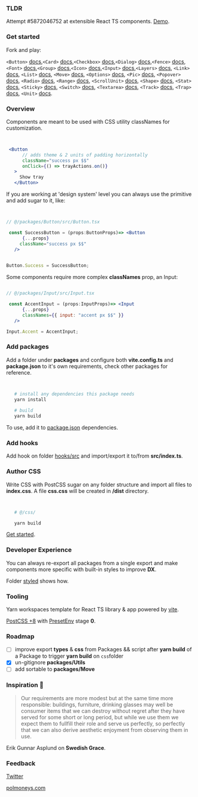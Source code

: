 ### TLDR

Attempt #5872046752 at extensible React TS components. [Demo](https://polmoneys.github.io/boost/). 

### Get started 

Fork and play:

```<Button>``` [docs](https://github.com/polmoneys/boost/tree/master/packages/Button/get-started.md),```<Card>``` [docs](https://github.com/polmoneys/boost/tree/master/packages/Card/get-started.md),```<Checkbox>``` [docs](https://github.com/polmoneys/boost/tree/master/packages/Checkbox/get-started.md),```<Dialog>``` [docs](https://github.com/polmoneys/boost/tree/master/packages/Dialog/get-started.md),```<Fence>``` [docs](https://github.com/polmoneys/boost/tree/master/packages/Fence/get-started.md),```<Font>``` [docs](https://github.com/polmoneys/boost/tree/master/packages/Font/get-started.md),```<Group>``` [docs](https://github.com/polmoneys/boost/tree/master/packages/Group/get-started.md),```<Icon>``` [docs](https://github.com/polmoneys/boost/tree/master/packages/Icon/get-started.md),```<Input>``` [docs](https://github.com/polmoneys/boost/tree/master/packages/Input/get-started.md),```<Layers>``` [docs](https://github.com/polmoneys/boost/tree/master/packages/Layers/get-started.md), ```<Link>``` [docs](https://github.com/polmoneys/boost/tree/master/packages/Link/get-started.md), ```<List>``` [docs](https://github.com/polmoneys/boost/tree/master/packages/List/get-started.md), ```<Move>``` [docs](https://github.com/polmoneys/boost/tree/master/packages/Move/get-started.md), ```<Options>``` [docs](https://github.com/polmoneys/boost/tree/master/packages/Options/get-started.md), ```<Pic>``` [docs](https://github.com/polmoneys/boost/tree/master/packages/Pic/get-started.md), ```<Popover>``` [docs](https://github.com/polmoneys/boost/tree/master/packages/Popover/get-started.md), ```<Radio>``` [docs](https://github.com/polmoneys/boost/tree/master/packages/Radio/get-started.md), ```<Range>``` [docs](https://github.com/polmoneys/boost/tree/master/packages/Range/get-started.md), ```<ScrollUnit>``` [docs](https://github.com/polmoneys/boost/tree/master/packages/ScrollUnit/get-started.md), ```<Shape>``` [docs](https://github.com/polmoneys/boost/tree/master/packages/Shape/get-started.md), ```<Stat>``` [docs](https://github.com/polmoneys/boost/tree/master/packages/Stat/get-started.md), ```<Sticky>``` [docs](https://github.com/polmoneys/boost/tree/master/packages/Sticky/get-started.md), ```<Switch>``` [docs](https://github.com/polmoneys/boost/tree/master/packages/Switch/get-started.md), ```<Textarea>``` [docs](https://github.com/polmoneys/boost/tree/master/packages/Textarea/get-started.md), ```<Track>``` [docs](https://github.com/polmoneys/boost/tree/master/packages/Track/get-started.md), ```<Trap>``` [docs](https://github.com/polmoneys/boost/tree/master/packages/Trap/get-started.md), ```<Unit>``` [docs](https://github.com/polmoneys/boost/tree/master/packages/Unit/get-started.md). 


### Overview

Components are meant to be used with CSS utility classNames for customization. 


```jsx


 <Button
      // adds theme & 2 units of padding horizontally 
      className="success px $$"
      onClick={() => trayActions.on()}
   >
     Show tray
   </Button>


```

If you are working at 'design system' level you can always use the primitive and add sugar to it, like:


```jsx


// @/packages/Button/src/Button.tsx

 const SuccessButton = (props:ButtonProps)=> <Button
      {...props}
     className="success px $$"
   />
    

Button.Success = SuccessButton;


```


Some components require more complex **classNames** prop, an Input: 


```jsx

// @/packages/Input/src/Input.tsx

 const AccentInput = (props:InputProps)=> <Input
      {...props}
      classNames={{ input: "accent px $$" }}
   />

Input.Accent = AccentInput;


```


### Add packages


Add a folder under **packages** and configure both **vite.config.ts** and **package.json** to it's own requirements, check other packages for reference. 


```bash


   # install any dependencies this package needs
   yarn install 
   
   # build
   yarn build


```


To use, add it to [package.json](https://github.com/polmoneys/boost/blob/master/demo/package.json) dependencies.


### Add hooks


Add hook on folder [hooks/src](https://github.com/polmoneys/boost/blob/master/hooks/src) and import/export it to/from **src/index.ts**. 


### Author CSS


Write CSS with PostCSS sugar on any folder structure and import all files to **index.css**. A file **css.css** will be created in **/dist** directory.



```bash


   # @/css/

   yarn build


```

[Get started](https://github.com/polmoneys/boost/blob/master/css/get-started.md).


### Developer Experience


You can always re-export all packages from a single export and make components more specific with built-in styles to improve **DX**.

Folder [styled](https://github.com/polmoneys/boost/blob/master/styled/src/index.ts) shows how.


### Tooling


Yarn workspaces template for React TS library & app powered by [vite](https://vitejs.dev/). 

[PostCSS +8](https://cssdb.org/) with [PresetEnv](https://github.com/csstools/postcss-plugins/tree/main/plugin-packs/postcss-preset-env) stage **0**. 


### Roadmap 

- [ ] improve export **types** & **css** from Packages && script after **yarn build** of a Package to trigger **yarn build** on ```css```folder
- [X] un-gitignore **packages/Utils**
- [ ] add sortable to **packages/Move**

### Inspiration 💐


> Our requirements are more modest but at the same time more responsible: 
> buildings, furniture, drinking glasses may well be consumer items that 
> we can destroy without regret after they have served for some short or 
> long period, but while we use them we expect them to fullfill their role and serve us perfectly, so perfectly that we can also derive aesthetic 
> enjoyment from observing them in use. 

Erik Gunnar Asplund on **Swedish Grace**.


### Feedback 


[Twitter](https://twitter.com/polmoneys)

[polmoneys.com](https://polmoneys.com)


